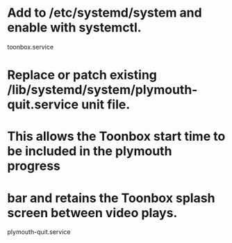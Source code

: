 # Add to /etc/systemd/system and enable with systemctl.
toonbox.service

# Replace or patch existing /lib/systemd/system/plymouth-quit.service unit file.
# This allows the Toonbox start time to be included in the plymouth progress
# bar and retains the Toonbox splash screen between video plays.
plymouth-quit.service
